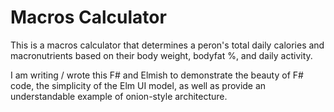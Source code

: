 # Macros Calculator

This is a macros calculator that determines a peron's total daily calories and macronutrients based on their body weight, bodyfat %, and daily activity. 

I am writing / wrote this F# and Elmish to demonstrate the beauty of F# code, the simplicity of the Elm UI model, as well as provide an understandable example of onion-style architecture.
